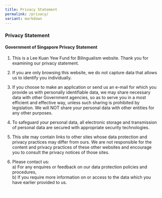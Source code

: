 ```yaml
---
title: Privacy Statement
permalink: /privacy/
variant: markdown
---
```

###  Privacy Statement
#### **Government of Singapore Privacy Statement**

1. This is a Lee Kuan Yew Fund for Bilingualism website. Thank you for examining our privacy statement.

2. If you are only browsing this website, we do not capture data that allows us to identify you individually.

3. If you choose to make an application or send us an e-mail for which you provide us with personally identifiable data, we may share necessary data with other Government agencies, so as to serve you in a most efficient and effective way, unless such sharing is prohibited by legislation. We will NOT share your personal data with other entities for any other purposes. 

4. To safeguard your personal data, all electronic storage and transmission of personal data are secured with appropriate security technologies.

5. This site may contain links to other sites whose data protection and privacy practices may differ from ours. We are not responsible for the content and privacy practices of these other websites and encourage you to consult the privacy notices of those sites.

6. Please contact us: <br>
    a)  For any enquires or feedback on our data protection policies and procedures,<br>
    b)      If you require more information on or access to the data which you have earlier provided to us.

<div class="btntop"><a href="#top" style="text-decoration:none;"><span style="color:white"><b>Top</b></span></a></div>